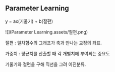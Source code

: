 ## Parameter Learning

y = ax(기울기) + b(절편)

![](Parameter Learning.assets/절편.png)

절편 : 일차함수의 그래프가 축과 만나는 교정의 좌표.

가중치 : 평균치를 산출할 때 각 개별치에 부여되는 중요도

기울기와 절편을 구해 직선을 그려 이진분류.

